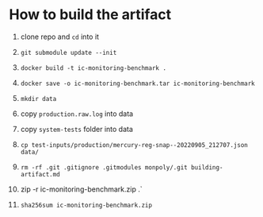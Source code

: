 # How to build the artifact

1. clone repo and `cd` into it
2. `git submodule update --init`

3. `docker build -t ic-monitoring-benchmark .`
4. `docker save -o ic-monitoring-benchmark.tar ic-monitoring-benchmark`

5. `mkdir data`
6. copy `production.raw.log` into data
7. copy `system-tests` folder into data
8. `cp test-inputs/production/mercury-reg-snap--20220905_212707.json data/`

9. `rm -rf .git .gitignore .gitmodules monpoly/.git building-artifact.md`
10. zip -r ic-monitoring-benchmark.zip .`
11. `sha256sum ic-monitoring-benchmark.zip`
